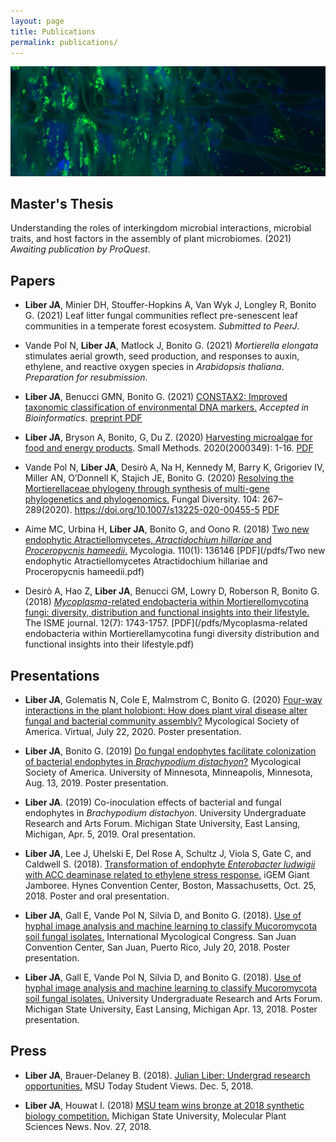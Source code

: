 ```yaml
---
layout: page
title: Publications
permalink: publications/
---
```

![Fluorescent green Enterobacter ludwigii on Brachypodium roots](../images/bacteria_on_roots.jpg)

## Master's Thesis

Understanding the roles of interkingdom microbial interactions, microbial traits, and host factors in the assembly of plant microbiomes. (2021) *Awaiting publication by ProQuest*.

## Papers

- **Liber JA**, Minier DH, Stouffer-Hopkins A, Van Wyk J, Longley R, Bonito G. (2021) Leaf litter fungal communities reflect pre-senescent leaf communities in a temperate forest ecosystem. *Submitted to PeerJ*.

- Vande Pol N, **Liber JA**, Matlock J, Bonito G. (2021) *Mortierella elongata* stimulates aerial growth, seed production, and responses to auxin, ethylene, and reactive oxygen species in *Arabidopsis thaliana*. *Preparation for resubmission*.

- **Liber JA**, Benucci GMN, Bonito G. (2021) [CONSTAX2:  Improved taxonomic classification of environmental DNA markers.](https://academic.oup.com/bioinformatics/advance-article-abstract/doi/10.1093/bioinformatics/btab347/6271412) *Accepted in Bioinformatics*. [preprint PDF](https://www.biorxiv.org/content/10.1101/2021.02.15.430803v1.full.pdf)


- **Liber JA**, Bryson A, Bonito, G, Du Z. (2020) [Harvesting microalgae for food and energy products](https://onlinelibrary.wiley.com/doi/abs/10.1002/smtd.202000349). Small Methods. 2020(2000349): 1-16. [PDF](/pdfs/smtd.202000349.pdf)


- Vande Pol N, **Liber JA**, Desirò A, Na H, Kennedy M, Barry K, Grigoriev IV, Miller AN, O’Donnell K, Stajich JE, Bonito G. (2020) [Resolving the Mortierellaceae phylogeny through synthesis of multi-gene phylogenetics and phylogenomics.](https://link.springer.com/article/10.1007/s13225-020-00455-5) Fungal Diversity. 104: 267–289(2020). https://doi.org/10.1007/s13225-020-00455-5 [PDF](/pdfs/Vandepol2020_Article_ResolvingTheMortierellaceaePhy.pdf)


- Aime MC, Urbina H, **Liber JA**, Bonito G, and Oono R. (2018) [Two new endophytic Atractiellomycetes, <i>Atractidochium hillariae</i> and <i>Proceropycnis hameedii</i>.](https://www.tandfonline.com/doi/abs/10.1080/00275514.2018.1446650) Mycologia. 110(1): 136146 [PDF](/pdfs/Two new endophytic Atractiellomycetes Atractidochium hillariae and Proceropycnis hameedii.pdf)

- Desirò A, Hao Z, **Liber JA**, Benucci GM, Lowry D, Roberson R, Bonito G. (2018) [<i>Mycoplasma</i>-related endobacteria within Mortierellomycotina fungi: diversity, distribution and functional insights into their lifestyle.](https://www.nature.com/articles/s41396-018-0053-9) The ISME journal. 12(7): 1743-1757. [PDF](/pdfs/Mycoplasma-related endobacteria within Mortierellamycotina fungi diversity distribution and functional insights into their lifestyle.pdf)

## Presentations
-   **Liber JA**, Golematis N, Cole E, Malmstrom C, Bonito G. (2020) [Four-way interactions in the plant holobiont: How does plant viral disease alter fungal and bacterial community assembly?](/pdfs/MSA_poster_2020.pdf) Mycological Society of America. Virtual, July 22, 2020. Poster presentation.

- **Liber JA**, Bonito G. (2019) [Do fungal endophytes facilitate colonization of bacterial endophytes in <i>Brachypodium distachyon</i>?](/pdfs/Julian_MSA2019_poster.pdf) Mycological Society of America. University of Minnesota, Minneapolis, Minnesota, Aug. 13, 2019. Poster presentation.

- **Liber JA**. (2019) Co-inoculation effects of bacterial and fungal endophytes in <i>Brachypodium distachyon</i>. University Undergraduate Research and Arts Forum. Michigan State University, East Lansing, Michigan, Apr. 5, 2019. Oral presentation.

- **Liber JA**, Lee J, Uhelski E, Del Rose A, Schultz J, Viola S, Gate C, and Caldwell S. (2018). [Transformation of endophyte <i>Enterobacter ludwigii</i> with ACC deaminase related to ethylene stress response.](/pdfs/2018_iGEM_Jamboree_Poster_UPDATED_Liber.pdf) iGEM Giant Jamboree. Hynes Convention Center, Boston, Massachusetts, Oct. 25, 2018. Poster and oral presentation.

- **Liber JA**, Gall E, Vande Pol N, Silvia D, and Bonito G. (2018). [Use of hyphal image analysis and machine learning to classify Mucoromycota soil fungal isolates.](/pdfs/IMC11_Poster_Liber.pdf) International Mycological Congress. San Juan Convention Center, San Juan, Puerto Rico, July 20, 2018. Poster presentation.

- **Liber JA**, Gall E, Vande Pol N, Silvia D, and Bonito G. (2018). [Use of hyphal image analysis and machine learning to classify Mucoromycota soil fungal isolates.](/pdfs/UURAF18_Poster.pdf) University Undergraduate Research and Arts Forum. Michigan State University, East Lansing, Michigan Apr. 13, 2018. Poster presentation.

## Press

- **Liber JA**, Brauer-Delaney B. (2018). [Julian Liber: Undergrad research opportunities.](https://msutoday.msu.edu/360/2018/julian-liber-undergrad-research-opportunities/) MSU Today Student Views. Dec. 5, 2018.

- **Liber JA**, Houwat I. (2018) [MSU team wins bronze at 2018 synthetic biology competition.](https://research.msu.edu/msu-team-wins-bronze-at-2018-synthetic-biology-competition/) Michigan State University, Molecular Plant Sciences News. Nov. 27, 2018.
